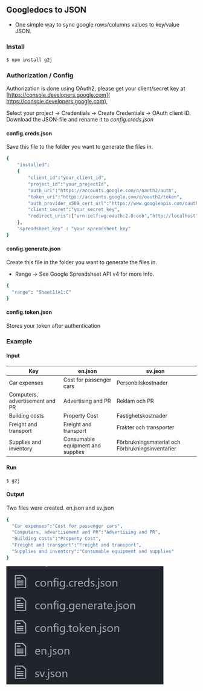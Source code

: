 ## Googledocs to JSON
- One simple way to sync google rows/columns values to key/value JSON.

### Install
```bash
$ npm install g2j
```

### Authorization / Config

Authorization is done using OAuth2, please get your client/secret key at [https://console.developers.google.com]( https://console.developers.google.com),

Select your project -> Credentials  -> Create Credentials -> OAuth client ID.
Download the JSON-file and rename it to *config.creds.json*

#### config.creds.json

Save this file to the folder you want to generate the files in.

```bash
{
    "installed":
    {
        "client_id":"your_client_id",
        "project_id":"your_projectId",
        "auth_uri":"https://accounts.google.com/o/oauth2/auth",
        "token_uri":"https://accounts.google.com/o/oauth2/token",
        "auth_provider_x509_cert_url":"https://www.googleapis.com/oauth2/v1/certs",
        "client_secret":"your_secret_key",
        "redirect_uris":["urn:ietf:wg:oauth:2.0:oob","http://localhost"]
    },
    "spreadsheet_key" : "your spreadsheet key"
}
```

#### config.generate.json

Create this file in the folder you want to generate the files in.

- Range -> See Google Spreadsheet API v4 for more info.
```bash
{
  "range": "Sheet1!A1:C"
}
```

#### config.token.json
Stores your token after authentication

### Example

#### Input

| Key                             | en.json                           | sv.json                                          |
|---------------------------------|-----------------------------------|--------------------------------------------------|
| Car expenses                    | Cost for passenger cars           | Personbilskostnader                              |
| Computers, advertisement and PR | Advertising and PR                | Reklam och PR                                    |
| Building costs                  | Property Cost                     | Fastighetskostnader                              |
| Freight and transport           | Freight and transport             | Frakter och transporter                          |
| Supplies and inventory          | Consumable equipment and supplies | Förbrukningsmaterial och Förbrukningsinventarier |

#### Run
```
$ g2j
```

#### Output

Two files were created.
en.json and sv.json

```bash
{
  "Car expenses":"Cost for passenger cars",
  "Computers, advertisement and PR":"Advertising and PR",
  "Building costs":"Property Cost",
  "Freight and transport":"Freight and transport",
  "Supplies and inventory":"Consumable equipment and supplies"
}
```

![alt tag](output.PNG)
